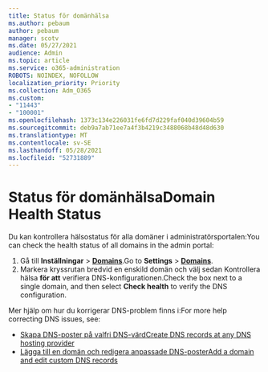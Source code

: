 ```yaml
---
title: Status för domänhälsa
ms.author: pebaum
author: pebaum
manager: scotv
ms.date: 05/27/2021
audience: Admin
ms.topic: article
ms.service: o365-administration
ROBOTS: NOINDEX, NOFOLLOW
localization_priority: Priority
ms.collection: Adm_O365
ms.custom:
- "11443"
- "100001"
ms.openlocfilehash: 1373c134e226031fe6fd7d229faf040d39604b59
ms.sourcegitcommit: deb9a7ab71ee7a4f3b4219c3488068b48d48d630
ms.translationtype: MT
ms.contentlocale: sv-SE
ms.lasthandoff: 05/28/2021
ms.locfileid: "52731889"
---
```

# <a name="domain-health-status"></a><span data-ttu-id="51793-102">Status för domänhälsa</span><span class="sxs-lookup"><span data-stu-id="51793-102">Domain Health Status</span></span>

<span data-ttu-id="51793-103">Du kan kontrollera hälsostatus för alla domäner i administratörsportalen:</span><span class="sxs-lookup"><span data-stu-id="51793-103">You can check the health status of all domains in the admin portal:</span></span>

1. <span data-ttu-id="51793-104">Gå till **Inställningar**  >  [**Domains**](https://portal.microsoft.com/Adminportal/Home?ref=/Domains).</span><span class="sxs-lookup"><span data-stu-id="51793-104">Go to **Settings** > [**Domains**](https://portal.microsoft.com/Adminportal/Home?ref=/Domains).</span></span>
1. <span data-ttu-id="51793-105">Markera kryssrutan bredvid en enskild domän och välj sedan Kontrollera hälsa **för att** verifiera DNS-konfigurationen.</span><span class="sxs-lookup"><span data-stu-id="51793-105">Check the box next to a single domain, and then select **Check health** to verify the DNS configuration.</span></span>

<span data-ttu-id="51793-106">Mer hjälp om hur du korrigerar DNS-problem finns i:</span><span class="sxs-lookup"><span data-stu-id="51793-106">For more help correcting DNS issues, see:</span></span>

- [<span data-ttu-id="51793-107">Skapa DNS-poster på valfri DNS-värd</span><span class="sxs-lookup"><span data-stu-id="51793-107">Create DNS records at any DNS hosting provider</span></span>](/microsoft-365/admin/get-help-with-domains/create-dns-records-at-any-dns-hosting-provider)
- [<span data-ttu-id="51793-108">Lägga till en domän och redigera anpassade DNS-poster</span><span class="sxs-lookup"><span data-stu-id="51793-108">Add a domain and edit custom DNS records</span></span>](/microsoft-365/admin/setup/add-domain)